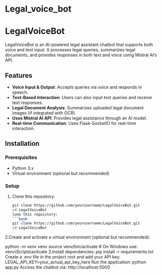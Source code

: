 # Legal_voice_bot
# LegalVoiceBot  

LegalVoiceBot is an AI-powered legal assistant chatbot that supports both voice and text input. It processes legal queries, summarizes legal documents, and provides responses in both text and voice using Mistral AI’s API.  

## Features  
- **Voice Input & Output**: Accepts queries via voice and responds in speech.  
- **Text-Based Interaction**: Users can also input text queries and receive text responses.  
- **Legal Document Analysis**: Summarizes uploaded legal document images (if integrated with OCR).  
- **Uses Mistral AI API**: Provides legal assistance through an AI model.  
- **Real-time Communication**: Uses Flask-SocketIO for real-time interaction.  

## Installation  

### Prerequisites  
- Python 3.x  
- Virtual environment (optional but recommended)  

### Setup  

1. Clone this repository:  
   ```bash
   git clone https://github.com/yourusername/LegalVoiceBot.git
   cd LegalVoiceBot
   lone this repository:  
   ```bash
   git clone https://github.com/yourusername/LegalVoiceBot.git
   cd LegalVoiceBot
2.Create and activate a virtual environment (optional but recommended):

python -m venv venv
source venv/bin/activate  # On Windows use: venv\Scripts\activate
3.Install dependencies:
pip install -r requirements.txt
Create a .env file in the project root and add your API key:
LEGAL_API_KEY=your_actual_api_key_here
Run the application:
python app.py
Access the chatbot via:
http://localhost:5000
